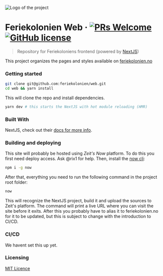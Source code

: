 ![Logo of the project]('./public/logo.png')

# Feriekolonien Web &middot; [![PRs Welcome](https://img.shields.io/badge/PRs-welcome-brightgreen.svg?style=flat-square)](http://makeapullrequest.com) [![GitHub license](https://img.shields.io/badge/license-MIT-blue.svg?style=flat-square)](https://github.com/feriekolonien/web/blob/master/LICENSE)

> Repository for Feriekoloniens frontend (powered by [NextJS](https://nextjs.org/))

This project organizes the pages and styles available on [feriekolonien.no](http://feriekolonien.no/)

### Getting started

```sh
git clone git@github.com:feriekolonien/web.git
cd web && yarn install
```

This will clone the repo and install dependencies.

```sh
yarn dev # this starts the NextJS with hot module reloading (HMR)
```

### Built With

NextJS, check out their [docs for more info](https://nextjs.org/docs/getting-started).

### Building and deploying

This site will probably be hosted using _Zeit's Now_ platform. To do this you first need deploy access. Ask @rix1 for help. Then, install the [now cli](https://zeit.co/download#now-cli):

```sh
npm i -g now
```

After that, everything you need to run the following command in the project root folder:

```sh
now
```

This will recognize the NextJS project, build it and upload the sources to Zeit's platform. The command will print a live URL where you can visit the site before it exits. After this you probably have to alias it to feriekolonien.no for it to be updated, but this is subject to change with the introduction to CI/CD.

### CI/CD

We havent set this up yet.

### Licensing

[MIT Licence](https://github.com/feriekolonien/cms/blob/master/LICENSE)
